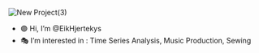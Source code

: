 ![New Project(3)](https://github.com/user-attachments/assets/635befaa-6c6a-472d-ae4c-1f8a2558b537)

- 🟣 Hi, I’m @EikHjertekys
- 🎭 I’m interested in : Time Series Analysis, Music Production, Sewing

